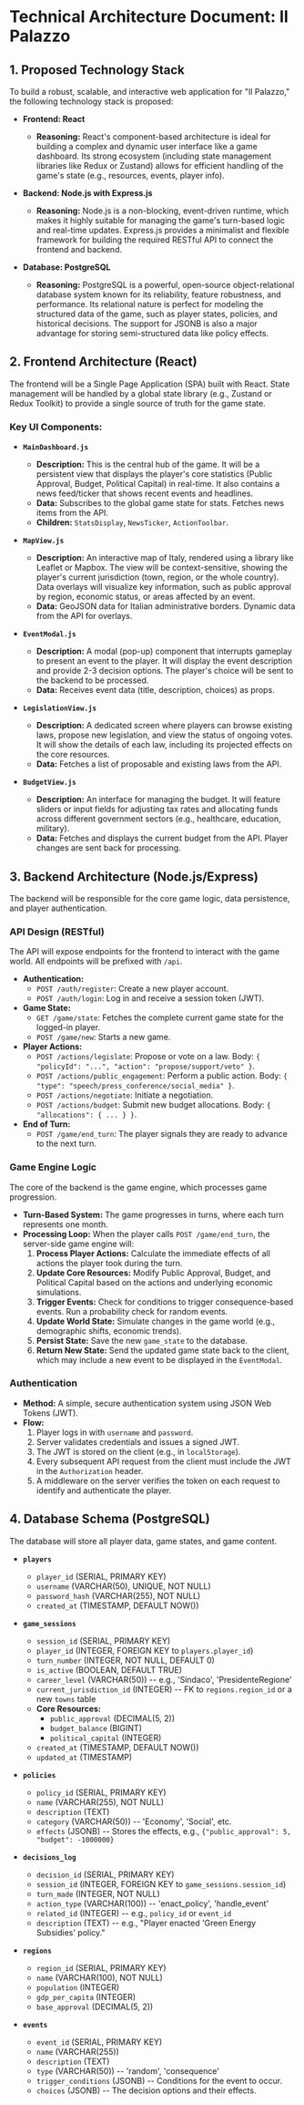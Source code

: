 # Technical Architecture Document: Il Palazzo

## 1. Proposed Technology Stack

To build a robust, scalable, and interactive web application for "Il Palazzo," the following technology stack is proposed:

*   **Frontend: React**
    *   **Reasoning:** React's component-based architecture is ideal for building a complex and dynamic user interface like a game dashboard. Its strong ecosystem (including state management libraries like Redux or Zustand) allows for efficient handling of the game's state (e.g., resources, events, player info).

*   **Backend: Node.js with Express.js**
    *   **Reasoning:** Node.js is a non-blocking, event-driven runtime, which makes it highly suitable for managing the game's turn-based logic and real-time updates. Express.js provides a minimalist and flexible framework for building the required RESTful API to connect the frontend and backend.

*   **Database: PostgreSQL**
    *   **Reasoning:** PostgreSQL is a powerful, open-source object-relational database system known for its reliability, feature robustness, and performance. Its relational nature is perfect for modeling the structured data of the game, such as player states, policies, and historical decisions. The support for JSONB is also a major advantage for storing semi-structured data like policy effects.

## 2. Frontend Architecture (React)

The frontend will be a Single Page Application (SPA) built with React. State management will be handled by a global state library (e.g., Zustand or Redux Toolkit) to provide a single source of truth for the game state.

### Key UI Components:

*   **`MainDashboard.js`**
    *   **Description:** This is the central hub of the game. It will be a persistent view that displays the player's core statistics (Public Approval, Budget, Political Capital) in real-time. It also contains a news feed/ticker that shows recent events and headlines.
    *   **Data:** Subscribes to the global game state for stats. Fetches news items from the API.
    *   **Children:** `StatsDisplay`, `NewsTicker`, `ActionToolbar`.

*   **`MapView.js`**
    *   **Description:** An interactive map of Italy, rendered using a library like Leaflet or Mapbox. The view will be context-sensitive, showing the player's current jurisdiction (town, region, or the whole country). Data overlays will visualize key information, such as public approval by region, economic status, or areas affected by an event.
    *   **Data:** GeoJSON data for Italian administrative borders. Dynamic data from the API for overlays.

*   **`EventModal.js`**
    *   **Description:** A modal (pop-up) component that interrupts gameplay to present an event to the player. It will display the event description and provide 2-3 decision options. The player's choice will be sent to the backend to be processed.
    *   **Data:** Receives event data (title, description, choices) as props.

*   **`LegislationView.js`**
    *   **Description:** A dedicated screen where players can browse existing laws, propose new legislation, and view the status of ongoing votes. It will show the details of each law, including its projected effects on the core resources.
    *   **Data:** Fetches a list of proposable and existing laws from the API.

*   **`BudgetView.js`**
    *   **Description:** An interface for managing the budget. It will feature sliders or input fields for adjusting tax rates and allocating funds across different government sectors (e.g., healthcare, education, military).
    *   **Data:** Fetches and displays the current budget from the API. Player changes are sent back for processing.

## 3. Backend Architecture (Node.js/Express)

The backend will be responsible for the core game logic, data persistence, and player authentication.

### API Design (RESTful)

The API will expose endpoints for the frontend to interact with the game world. All endpoints will be prefixed with `/api`.

*   **Authentication:**
    *   `POST /auth/register`: Create a new player account.
    *   `POST /auth/login`: Log in and receive a session token (JWT).
*   **Game State:**
    *   `GET /game/state`: Fetches the complete current game state for the logged-in player.
    *   `POST /game/new`: Starts a new game.
*   **Player Actions:**
    *   `POST /actions/legislate`: Propose or vote on a law. Body: `{ "policyId": "...", "action": "propose/support/veto" }`.
    *   `POST /actions/public_engagement`: Perform a public action. Body: `{ "type": "speech/press_conference/social_media" }`.
    *   `POST /actions/negotiate`: Initiate a negotiation.
    *   `POST /actions/budget`: Submit new budget allocations. Body: `{ "allocations": { ... } }`.
*   **End of Turn:**
    *   `POST /game/end_turn`: The player signals they are ready to advance to the next turn.

### Game Engine Logic

The core of the backend is the game engine, which processes game progression.

*   **Turn-Based System:** The game progresses in turns, where each turn represents one month.
*   **Processing Loop:** When the player calls `POST /game/end_turn`, the server-side game engine will:
    1.  **Process Player Actions:** Calculate the immediate effects of all actions the player took during the turn.
    2.  **Update Core Resources:** Modify Public Approval, Budget, and Political Capital based on the actions and underlying economic simulations.
    3.  **Trigger Events:** Check for conditions to trigger consequence-based events. Run a probability check for random events.
    4.  **Update World State:** Simulate changes in the game world (e.g., demographic shifts, economic trends).
    5.  **Persist State:** Save the new `game_state` to the database.
    6.  **Return New State:** Send the updated game state back to the client, which may include a new event to be displayed in the `EventModal`.

### Authentication

*   **Method:** A simple, secure authentication system using JSON Web Tokens (JWT).
*   **Flow:**
    1.  Player logs in with `username` and `password`.
    2.  Server validates credentials and issues a signed JWT.
    3.  The JWT is stored on the client (e.g., in `localStorage`).
    4.  Every subsequent API request from the client must include the JWT in the `Authorization` header.
    5.  A middleware on the server verifies the token on each request to identify and authenticate the player.

## 4. Database Schema (PostgreSQL)

The database will store all player data, game states, and game content.

*   **`players`**
    *   `player_id` (SERIAL, PRIMARY KEY)
    *   `username` (VARCHAR(50), UNIQUE, NOT NULL)
    *   `password_hash` (VARCHAR(255), NOT NULL)
    *   `created_at` (TIMESTAMP, DEFAULT NOW())

*   **`game_sessions`**
    *   `session_id` (SERIAL, PRIMARY KEY)
    *   `player_id` (INTEGER, FOREIGN KEY to `players.player_id`)
    *   `turn_number` (INTEGER, NOT NULL, DEFAULT 0)
    *   `is_active` (BOOLEAN, DEFAULT TRUE)
    *   `career_level` (VARCHAR(50)) -- e.g., 'Sindaco', 'PresidenteRegione'
    *   `current_jurisdiction_id` (INTEGER) -- FK to `regions.region_id` or a new `towns` table
    *   **Core Resources:**
        *   `public_approval` (DECIMAL(5, 2))
        *   `budget_balance` (BIGINT)
        *   `political_capital` (INTEGER)
    *   `created_at` (TIMESTAMP, DEFAULT NOW())
    *   `updated_at` (TIMESTAMP)

*   **`policies`**
    *   `policy_id` (SERIAL, PRIMARY KEY)
    *   `name` (VARCHAR(255), NOT NULL)
    *   `description` (TEXT)
    *   `category` (VARCHAR(50)) -- 'Economy', 'Social', etc.
    *   `effects` (JSONB) -- Stores the effects, e.g., `{"public_approval": 5, "budget": -1000000}`

*   **`decisions_log`**
    *   `decision_id` (SERIAL, PRIMARY KEY)
    *   `session_id` (INTEGER, FOREIGN KEY to `game_sessions.session_id`)
    *   `turn_made` (INTEGER, NOT NULL)
    *   `action_type` (VARCHAR(100)) -- 'enact_policy', 'handle_event'
    *   `related_id` (INTEGER) -- e.g., `policy_id` or `event_id`
    *   `description` (TEXT) -- e.g., "Player enacted 'Green Energy Subsidies' policy."

*   **`regions`**
    *   `region_id` (SERIAL, PRIMARY KEY)
    *   `name` (VARCHAR(100), NOT NULL)
    *   `population` (INTEGER)
    *   `gdp_per_capita` (INTEGER)
    *   `base_approval` (DECIMAL(5, 2))

*   **`events`**
    *   `event_id` (SERIAL, PRIMARY KEY)
    *   `name` (VARCHAR(255))
    *   `description` (TEXT)
    *   `type` (VARCHAR(50)) -- 'random', 'consequence'
    *   `trigger_conditions` (JSONB) -- Conditions for the event to occur.
    *   `choices` (JSONB) -- The decision options and their effects.
